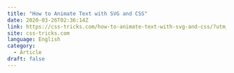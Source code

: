 ```yaml
---
title: "How to Animate Text with SVG and CSS"
date: 2020-03-26T02:36:14Z
link: https://css-tricks.com/how-to-animate-text-with-svg-and-css/?utm_medium=RSS&utm_source=news.12bit.vn
site: css-tricks.com
language: English
category:
  - Article
draft: false
---
```

